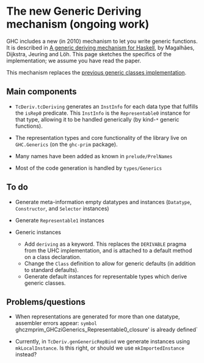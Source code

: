 # The new Generic Deriving mechanism (ongoing work)



GHC includes a new (in 2010) mechanism to let you write generic functions.  It is described in [
A generic deriving mechanism for Haskell](http://www.dreixel.net/research/pdf/gdmh_nocolor.pdf), by Magalhães, Dijkstra, Jeuring and Löh.  This page sketches the specifics of the implementation; we assume you have read the paper.



This mechanism replaces the [previous generic classes implementation](http://www.haskell.org/ghc/docs/6.12.2/html/users_guide/generic-classes.html).


## Main components


- `TcDeriv.tcDeriving` generates an `InstInfo` for each data type that fulfills the `isRep0` predicate. This `InstInfo` is the `Representable0` instance for that type, allowing it to be handled generically (by kind-`*` generic functions).

- The representation types and core functionality of the library live on `GHC.Generics` (on the `ghc-prim` package).

- Many names have been added as known in `prelude/PrelNames`

- Most of the code generation is handled by `types/Generics`

## To do


- Generate meta-information empty datatypes and instances (`Datatype`, `Constructor`, and `Selector` instances)

- Generate `Representable1` instances

- Generic instances

  - Add `deriving` as a keyword. This replaces the `DERIVABLE` pragma from the UHC implementation, and is attached to a default method on a class declaration.
  - Change the `Class` definition to allow for generic defaults (in addition to standard defaults).
  - Generate default instances for representable types which derive generic classes.

## Problems/questions


- When representations are generated for more than one datatype, assembler errors appear: `symbol `ghczmprim_GHCziGenerics_Representable0_closure' is already defined`

- Currently, in `TcDeriv.genGenericRepBind` we generate instances using `mkLocalInstance`. Is this right, or should we use `mkImportedInstance` instead?
